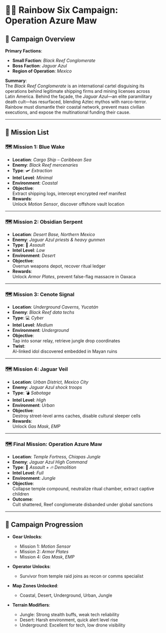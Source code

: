 # 🕵️‍♂️ Rainbow Six Campaign: **Operation Azure Maw**

## 🎯 Campaign Overview

**Primary Factions**:
  
- **Small Faction**: *Black Reef Conglomerate*  
- **Boss Faction**: *Jaguar Azul*  
- **Region of Operation**: *Mexico*

**Summary**:  
The *Black Reef Conglomerate* is an international cartel disguising its operations behind legitimate shipping firms and mining licenses across Latin America. Behind the façade, the *Jaguar Azul*—an elite paramilitary death cult—has resurfaced, blending Aztec mythos with narco-terror. Rainbow must dismantle their coastal network, prevent mass civilian executions, and expose the multinational funding their cause.

---

## 📜 Mission List

### 🗺️ Mission 1: **Blue Wake**

- **Location**: *Cargo Ship – Caribbean Sea*
- **Enemy**: *Black Reef mercenaries*
- **Type**: 🛩️ *Extraction*
- **Intel Level**: *Minimal*
- **Environment**: *Coastal*
- **Objective**:  
  Extract shipping logs, intercept encrypted reef manifest  
- **Rewards**:  
  Unlock *Motion Sensor*, discover offshore vault location

---

### 🗺️ Mission 2: **Obsidian Serpent**

- **Location**: *Desert Base, Northern Mexico*
- **Enemy**: *Jaguar Azul priests & heavy gunmen*
- **Type**: 🔫 *Assault*
- **Intel Level**: *Low*
- **Environment**: *Desert*
- **Objective**:  
  Overrun weapons depot, recover ritual ledger  
- **Rewards**:  
  Unlock *Armor Plates*, prevent false-flag massacre in Oaxaca

---

### 🗺️ Mission 3: **Cenote Signal**

- **Location**: *Underground Caverns, Yucatán*
- **Enemy**: *Black Reef data techs*
- **Type**: 💻 *Cyber*
- **Intel Level**: *Medium*
- **Environment**: *Underground*
- **Objective**:  
  Tap into sonar relay, retrieve jungle drop coordinates  
- **Twist**:  
  AI-linked idol discovered embedded in Mayan ruins

---

### 🗺️ Mission 4: **Jaguar Veil**

- **Location**: *Urban District, Mexico City*
- **Enemy**: *Jaguar Azul shock troops*
- **Type**: 💣 *Sabotage*
- **Intel Level**: *High*
- **Environment**: *Urban*
- **Objective**:  
  Destroy street-level arms caches, disable cultural sleeper cells  
- **Rewards**:  
  Unlock *Gas Mask*, *EMP*

---

### 🗺️ Final Mission: **Operation Azure Maw**

- **Location**: *Temple Fortress, Chiapas Jungle*
- **Enemy**: *Jaguar Azul High Command*
- **Type**: 🔫 *Assault + 🔥 Demolition*
- **Intel Level**: *Full*
- **Environment**: *Jungle*
- **Objective**:  
  Collapse temple compound, neutralize ritual chamber, extract captive children  
- **Outcome**:  
  Cult shattered, Reef conglomerate disbanded under global sanctions

---

## 🧭 Campaign Progression

- **Gear Unlocks**:
  - Mission 1: *Motion Sensor*
  - Mission 2: *Armor Plates*
  - Mission 4: *Gas Mask*, *EMP*

- **Operator Unlocks**:
  - Survivor from temple raid joins as recon or comms specialist

- **Map Zones Unlocked**:
  - Coastal, Desert, Underground, Urban, Jungle

- **Terrain Modifiers**:
  - Jungle: Strong stealth buffs, weak tech reliability  
  - Desert: Harsh environment, quick alert level rise  
  - Underground: Excellent for tech, low drone visibility
